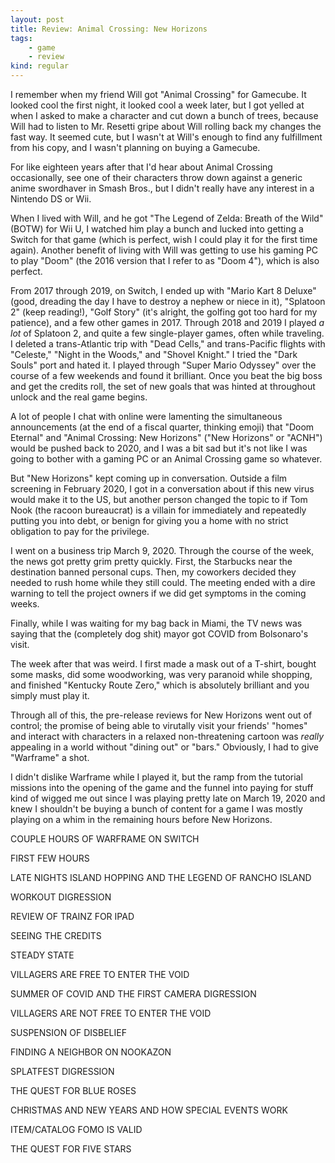```yaml
---
layout: post
title: Review: Animal Crossing: New Horizons
tags:
    - game
    - review
kind: regular
---
```


I remember when my friend Will got "Animal Crossing" for Gamecube. It looked
cool the first night, it looked cool a week later, but I got yelled at when
I asked to make a character and cut down a bunch of trees, because Will had
to listen to Mr. Resetti gripe about Will rolling back my changes the
fast way. It seemed cute, but I wasn't at Will's enough to find any fulfillment
from his copy, and I wasn't planning on buying a Gamecube.

For like eighteen years after that I'd hear about Animal Crossing occasionally,
see one of their characters throw down against a generic anime swordhaver in
Smash Bros., but I didn't really have any interest in a Nintendo DS or Wii.

When I lived with Will, and he got "The Legend of Zelda: Breath of the Wild"
(BOTW)
for Wii U, I watched him play a bunch and lucked into getting a Switch for that
game (which is perfect, wish I could play it for the first time again).
Another benefit of living with Will was getting to use his gaming PC to play
"Doom" (the 2016 version that I refer to as "Doom 4"), which is also perfect.

From 2017 through 2019, on Switch, I
ended up with
"Mario Kart 8 Deluxe" (good, dreading the day I have to destroy
a nephew or niece in it),
"Splatoon 2" (keep reading!),
"Golf Story" (it's alright, the golfing got too hard for my
patience),
and a few other games in 2017. Through 2018 and 2019 I played *a lot* of
Splatoon 2, and quite a few single-player games, often while traveling.
I deleted a trans-Atlantic trip with "Dead Cells," and trans-Pacific
flights with "Celeste," "Night in the Woods," and "Shovel Knight." I tried
the "Dark Souls" port and hated it.
I played through "Super Mario Odyssey" over the course of a few weekends and
found it brilliant. Once you beat the big boss and get the credits roll, the
set of new goals that was hinted at throughout unlock and the real game
begins.

A lot of people I chat with online were lamenting the simultaneous
announcements
(at the end of a fiscal quarter, thinking emoji) that "Doom Eternal" and
"Animal Crossing: New Horizons" ("New Horizons" or "ACNH")
would be pushed back to 2020, and I was a bit
sad but it's not like I was going to bother with a gaming PC or an
Animal Crossing game so whatever.

But "New Horizons" kept coming up in conversation. Outside a film
screening in February 2020, I got in a conversation about if this new virus
would make it to the US, but another person changed the topic to if
Tom Nook (the racoon bureaucrat) is a villain for immediately and repeatedly
putting you into debt, or benign for giving you a home with no strict
obligation to pay for the privilege.

I went on a business trip March 9, 2020. Through the course of the week,
the news got pretty grim pretty quickly. First, the Starbucks near the
destination banned personal cups. Then, my coworkers decided they needed
to rush home while they still could. The meeting ended with a dire warning to
tell the project owners if we did get symptoms in the coming weeks.

Finally, while I was waiting for my bag back in Miami, the TV news was saying
that the (completely dog shit) mayor got COVID from Bolsonaro's visit.

The week after that was weird. I first made a mask out of a T-shirt, bought
some masks, did some woodworking, was very paranoid while shopping, and
finished "Kentucky Route Zero," which is absolutely brilliant and you simply
must play it.

Through all of this, the pre-release reviews for New Horizons
went out of control;
the promise of being able to virutally visit your friends' "homes" and interact
with characters in a relaxed non-threatening cartoon was *really* appealing
in a world without "dining out" or "bars." Obviously, I had to give "Warframe"
a shot.

I didn't dislike Warframe while I played it, but the ramp from
the tutorial missions into the opening of the game and the funnel into paying
for stuff kind of wigged me out since I was playing pretty late on March 19,
2020 and knew I shouldn't be buying a bunch of content for a game I was mostly
playing on a whim in the remaining hours before New Horizons.

COUPLE HOURS OF WARFRAME ON SWITCH

FIRST FEW HOURS

LATE NIGHTS ISLAND HOPPING AND THE LEGEND OF RANCHO ISLAND

WORKOUT DIGRESSION

REVIEW OF TRAINZ FOR IPAD

SEEING THE CREDITS

STEADY STATE

VILLAGERS ARE FREE TO ENTER THE VOID

SUMMER OF COVID AND THE FIRST CAMERA DIGRESSION

VILLAGERS ARE NOT FREE TO ENTER THE VOID

SUSPENSION OF DISBELIEF

FINDING A NEIGHBOR ON NOOKAZON

SPLATFEST DIGRESSION

THE QUEST FOR BLUE ROSES

CHRISTMAS AND NEW YEARS AND HOW SPECIAL EVENTS WORK

ITEM/CATALOG FOMO IS VALID

THE QUEST FOR FIVE STARS
